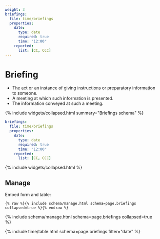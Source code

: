 ```yaml
---
weight: 3
briefings:
  file: time/briefings
  properties:
    date:
      type: date
      required: true
      time: "12:00"
    reported:
      list: [CC, CCC]
---
```


# Briefing

- The act or an instance of giving instructions or preparatory information to someone.
- A meeting at which such information is presented.
- The information conveyed at such a meeting.

{% include widgets/collapsed.html summary="Briefings schema" %}

```yml
briefings:
  file: time/briefings
  properties:
    date:
      type: date
      required: true
      time: "12:00"
    reported:
      list: [CC, CCC]
```

{% include widgets/collapsed.html %}

## Manage

Embed form and table:

```liquid
{% raw %}{% include schema/manage.html schema=page.briefings collapsed=true %}{% endraw %}
```

{% include schema/manage.html schema=page.briefings collapsed=true %}

{% include time/table.html schema=page.briefings filter="date" %}